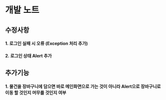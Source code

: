 # 개발 노트
## 수정사항
#### 1. 로그인 실패 시 오류 (Exception 처리 추가)
#### 2. 로그인 상태 Alert 추가

## 추가기능
#### 1. 물건을 장바구니에 담으면 바로 메인화면으로 가는 것이 아니라 Alert으로 장바구니로 이동 할 것인지 머무를 것인지 여부
